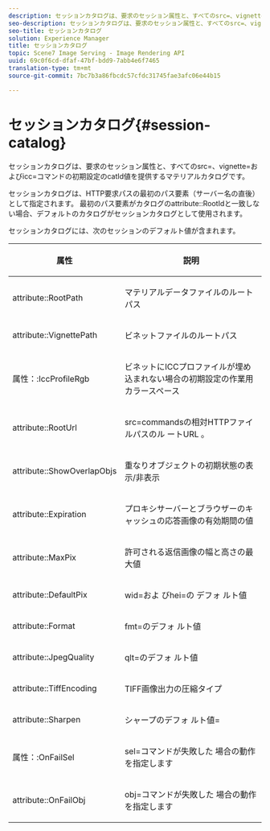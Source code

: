 ```yaml
---
description: セッションカタログは、要求のセッション属性と、すべてのsrc=、vignette=およびicc=コマンドの初期設定のcatId値を提供するマテリアルカタログです。
seo-description: セッションカタログは、要求のセッション属性と、すべてのsrc=、vignette=およびicc=コマンドの初期設定のcatId値を提供するマテリアルカタログです。
seo-title: セッションカタログ
solution: Experience Manager
title: セッションカタログ
topic: Scene7 Image Serving - Image Rendering API
uuid: 69c0f6cd-dfaf-47bf-bdd9-7abb4e6f7465
translation-type: tm+mt
source-git-commit: 7bc7b3a86fbcdc57cfdc31745fae3afc06e44b15

---
```



# セッションカタログ{#session-catalog}

セッションカタログは、要求のセッション属性と、すべてのsrc=、vignette=およびicc=コマンドの初期設定のcatId値を提供するマテリアルカタログです。

セッションカタログは、HTTP要求パスの最初のパス要素（サーバー名の直後）として指定されます。 最初のパス要素がカタログのattribute::RootIdと一致しない場合、デフォルトのカタログがセッションカタログとして使用されます。

セッションカタログには、次のセッションのデフォルト値が含まれます。

<table id="table_DB5E0DD8E9B440A4964A1326433597C8"> 
 <thead> 
  <tr> 
   <th class="entry"> <p>属性 </p> </th> 
   <th class="entry"> <p>説明 </p> </th> 
  </tr> 
 </thead>
 <tbody> 
  <tr> 
   <td> <p> <span class="codeph"> attribute::RootPath</span> </p> </td> 
   <td> <p> マテリアルデータファイルのルートパス </p> </td> 
  </tr> 
  <tr> 
   <td> <p> <span class="codeph"> attribute::VignettePath</span> </p> </td> 
   <td> <p> ビネットファイルのルートパス </p> </td> 
  </tr> 
  <tr> 
   <td> <p> <span class="codeph"> 属性：:IccProfileRgb</span> </p> </td> 
   <td> <p> ビネットにICCプロファイルが埋め込まれない場合の初期設定の作業用カラースペース </p> </td> 
  </tr> 
  <tr> 
   <td> <p> <span class="codeph"> attribute::RootUrl</span> </p> </td> 
   <td> <p> src=commandsの相対HTTPファイルパスのル <span class="codeph"> ートURL</span> 。 </p> </td> 
  </tr> 
  <tr> 
   <td> <p> <span class="codeph"> attribute::ShowOverlapObjs</span> </p> </td> 
   <td> <p> 重なりオブジェクトの初期状態の表示/非表示 </p> </td> 
  </tr> 
  <tr> 
   <td> <p> <span class="codeph"> attribute::Expiration</span> </p> </td> 
   <td> <p> プロキシサーバーとブラウザーのキャッシュの応答画像の有効期間の値 </p> </td> 
  </tr> 
  <tr> 
   <td> <p> <span class="codeph"> attribute::MaxPix</span> </p> </td> 
   <td> <p> 許可される返信画像の幅と高さの最大値 </p> </td> 
  </tr> 
  <tr> 
   <td> <p> <span class="codeph"> attribute::DefaultPix</span> </p> </td> 
   <td> <p> wid=およ <span class="codeph"> びhei=の</span> デフォ <span class="codeph"> ルト値</span> </p> </td> 
  </tr> 
  <tr> 
   <td> <p> <span class="codeph"> attribute::Format</span> </p> </td> 
   <td> <p> fmt=のデフォ <span class="codeph"> ルト値</span> </p> </td> 
  </tr> 
  <tr> 
   <td> <p> <span class="codeph"> attribute::JpegQuality</span> </p> </td> 
   <td> <p> qlt=のデフォ <span class="codeph"> ルト値</span> </p> </td> 
  </tr> 
  <tr> 
   <td> <p> <span class="codeph"> attribute::TiffEncoding</span> </p> </td> 
   <td> <p> TIFF画像出力の圧縮タイプ </p> </td> 
  </tr> 
  <tr> 
   <td> <p> <span class="codeph"> attribute::Sharpen</span> </p> </td> 
   <td> <p> シャープのデフォ <span class="codeph"> ルト値=</span> </p> </td> 
  </tr> 
  <tr> 
   <td> <p> <span class="codeph"> 属性：:OnFailSel</span> </p> </td> 
   <td> <p> sel=コマンドが失敗した <span class="codeph"> 場合の動作</span> を指定します </p> </td> 
  </tr> 
  <tr> 
   <td> <p> <span class="codeph"> attribute::OnFailObj</span> </p> </td> 
   <td> <p> obj=コマンドが失敗した <span class="codeph"> 場合の動作</span> を指定します </p> </td> 
  </tr> 
 </tbody> 
</table>

